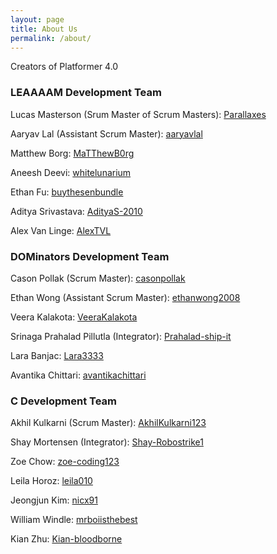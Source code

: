 ```yaml
---
layout: page
title: About Us
permalink: /about/
---
```


Creators of Platformer 4.0

### LEAAAAM Development Team
Lucas Masterson (Srum Master of Scrum Masters): [Parallaxes](https://github.com/Parallaxes)

Aaryav Lal (Assistant Scrum Master): [aaryavlal](https://github.com/aaryavlal)

Matthew Borg: [MaTThewB0rg](https://github.com/MaTThewB0rg)

Aneesh Deevi: [whitelunarium](https://github.com/whitelunarium)

Ethan Fu: [buythesenbundle](https://github.com/buythesenbundle)

Aditya Srivastava: [AdityaS-2010](https://github.com/AdityaS-2010)

Alex Van Linge: [AlexTVL](https://github.com/AlexTVL)
 
### DOMinators Development Team
Cason Pollak (Scrum Master): [casonpollak](https://github.com/casonpollak)

Ethan Wong (Assistant Scrum Master): [ethanwong2008](https://github.com/ethanwong2008)

Veera Kalakota: [VeeraKalakota](https://github.com/VeeraKalakota)

Srinaga Prahalad Pillutla (Integrator): [Prahalad-ship-it](https://prahalad-ship-it.github.io/Srinaga_2025/)

Lara Banjac: [Lara3333](https://lara3333.github.io/Lara_2025/)

Avantika Chittari: [avantikachittari](https://avantikachittari.github.io/Avantika_2025_2/)

### C Development Team
Akhil Kulkarni (Scrum Master): [AkhilKulkarni123](https://github.com/AkhilKulkarni123/Akhil_2025_1)

Shay Mortensen (Integrator): [Shay-Robostrike1](https://github.com/Shay-Robostrike1/shay_2025)

Zoe Chow: [zoe-coding123](https://github.com/zoe-coding123/zoe_2025_2)

Leila Horoz: [leila010](https://github.com/leila010/Leila_2025)

Jeongjun Kim: [nicx91](https://github.com/nicx91/jeongjun_2025)

William Windle: [mrboiisthebest](https://github.com/mrboiisthebest/william_2025)

Kian Zhu: [Kian-bloodborne](https://github.com/Kian-bloodborne/Kian_2025)

